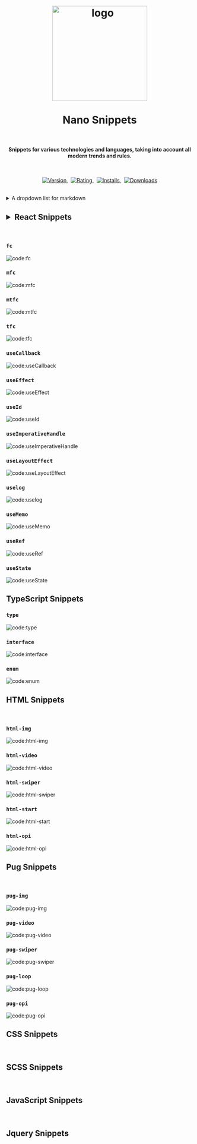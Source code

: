 <h1 align="center">
    <br/>
    <img src="https://raw.githubusercontent.com/kah3vich/Nano-Snippets/main/assets/logo.png" alt="logo" width="256">
    <br/>
    <br/>
    Nano Snippets
    <br/>
    <br/>
</h1>

<h4 align="center">Snippets for various technologies and languages, taking into account all modern trends and rules.</h4>

<br/>

<p align="center">
    <a href="https://marketplace.visualstudio.com/items?itemName=kah3vich.nanosnippets">
        <img src="https://vsmarketplacebadges.dev/version-short/kah3vich.nanosnippets.svg?style=for-the-badge&colorA=252526&colorB=43A047&label=VERSION" alt="Version">
    </a>&nbsp;
    <a href="https://marketplace.visualstudio.com/items?itemName=kah3vich.nanosnippets">
        <img src="https://vsmarketplacebadges.dev/rating-short/kah3vich.nanosnippets.svg?style=for-the-badge&colorA=252526&colorB=43A047&label=Rating" alt="Rating">
    </a>&nbsp;
    <a href="https://marketplace.visualstudio.com/items?itemName=kah3vich.nanosnippets">
        <img src="https://vsmarketplacebadges.dev/installs-short/kah3vich.nanosnippets.svg?style=for-the-badge&colorA=252526&colorB=43A047&label=Installs" alt="Installs">
    </a>&nbsp;
    <a href="https://marketplace.visualstudio.com/items?itemName=kah3vich.nanosnippets">
        <img src="https://vsmarketplacebadges.dev/downloads-short/kah3vich.nanosnippets.svg?style=for-the-badge&colorA=252526&colorB=43A047&label=Downloads" alt="Downloads">
    </a>
</p>

<br/>

<details><summary>A dropdown list for markdown</summary>

1.  First item must be preceeded with an empty line.
1.  Markdown renders **perfectly**.
1.  Extra item.

</details>

## <details><summary>React Snippets</summary>

<br/>

### `fc`

<img src="https://raw.githubusercontent.com/kah3vich/Nano-Snippets/main/assets/code/react/fc.png" alt="code:fc">

<br/>

### `mfc`

<img src="https://raw.githubusercontent.com/kah3vich/Nano-Snippets/main/assets/code/react/mfc.png" alt="code:mfc">

<br/>

### `mtfc`

<img src="https://raw.githubusercontent.com/kah3vich/Nano-Snippets/main/assets/code/react/mtfc.png" alt="code:mtfc">

<br/>

### `tfc`

<img src="https://raw.githubusercontent.com/kah3vich/Nano-Snippets/main/assets/code/react/tfc.png" alt="code:tfc">

<br/>

### `useCallback`

<img src="https://raw.githubusercontent.com/kah3vich/Nano-Snippets/main/assets/code/react/useCallback.png" alt="code:useCallback">

<br/>

### `useEffect`

<img src="https://raw.githubusercontent.com/kah3vich/Nano-Snippets/main/assets/code/react/useEffect.png" alt="code:useEffect">

<br/>

### `useId`

<img src="https://raw.githubusercontent.com/kah3vich/Nano-Snippets/main/assets/code/react/useId.png" alt="code:useId">

<br/>

### `useImperativeHandle`

<img src="https://raw.githubusercontent.com/kah3vich/Nano-Snippets/main/assets/code/react/useImperativeHandle.png" alt="code:useImperativeHandle">

<br/>

### `useLayoutEffect`

<img src="https://raw.githubusercontent.com/kah3vich/Nano-Snippets/main/assets/code/react/useLayoutEffect.png" alt="code:useLayoutEffect">

<br/>

### `uselog`

<img src="https://raw.githubusercontent.com/kah3vich/Nano-Snippets/main/assets/code/react/uselog.png" alt="code:uselog">

<br/>

### `useMemo`

<img src="https://raw.githubusercontent.com/kah3vich/Nano-Snippets/main/assets/code/react/useMemo.png" alt="code:useMemo">

<br/>

### `useRef`

<img src="https://raw.githubusercontent.com/kah3vich/Nano-Snippets/main/assets/code/react/useRef.png" alt="code:useRef">

<br/>

### `useState`

<img src="https://raw.githubusercontent.com/kah3vich/Nano-Snippets/main/assets/code/react/useState.png" alt="code:useState">

</details>

<br/>

## TypeScript Snippets

### `type`

<img src="https://raw.githubusercontent.com/kah3vich/Nano-Snippets/main/assets/code/typescript/type.png" alt="code:type">

<br/>

### `interface`

<img src="https://raw.githubusercontent.com/kah3vich/Nano-Snippets/main/assets/code/typescript/interface.png" alt="code:interface">

<br/>

### `enum`

<img src="https://raw.githubusercontent.com/kah3vich/Nano-Snippets/main/assets/code/typescript/enum.png" alt="code:enum">

<br/>

## HTML Snippets

<br/>

### `html-img`

<img src="https://raw.githubusercontent.com/kah3vich/Nano-Snippets/main/assets/code/html/html-img.png" alt="code:html-img">

<br/>

### `html-video`

<img src="https://raw.githubusercontent.com/kah3vich/Nano-Snippets/main/assets/code/html/html-video.png" alt="code:html-video">

<br/>

### `html-swiper`

<img src="https://raw.githubusercontent.com/kah3vich/Nano-Snippets/main/assets/code/html/html-swiper.png" alt="code:html-swiper">

<br/>

### `html-start`

<img src="https://raw.githubusercontent.com/kah3vich/Nano-Snippets/main/assets/code/html/html-start.png" alt="code:html-start">

<br/>

### `html-opi`

<img src="https://raw.githubusercontent.com/kah3vich/Nano-Snippets/main/assets/code/html/html-opi.png" alt="code:html-opi">

<br/>

## Pug Snippets

<br/>

### `pug-img`

<img src="https://raw.githubusercontent.com/kah3vich/Nano-Snippets/main/assets/code/pug/pug-img.png" alt="code:pug-img">

<br/>

### `pug-video`

<img src="https://raw.githubusercontent.com/kah3vich/Nano-Snippets/main/assets/code/pug/pug-video.png" alt="code:pug-video">

<br/>

### `pug-swiper`

<img src="https://raw.githubusercontent.com/kah3vich/Nano-Snippets/main/assets/code/pug/pug-swiper.png" alt="code:pug-swiper">

<br/>

### `pug-loop`

<img src="https://raw.githubusercontent.com/kah3vich/Nano-Snippets/main/assets/code/pug/pug-loop.png" alt="code:pug-loop">

<br/>

### `pug-opi`

<img src="https://raw.githubusercontent.com/kah3vich/Nano-Snippets/main/assets/code/pug/pug-opi.png" alt="code:pug-opi">

<br/>

## CSS Snippets

<br/>

## SCSS Snippets

<br/>

## JavaScript Snippets

<br/>

## Jquery Snippets
